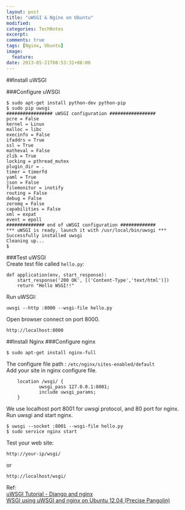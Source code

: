 ```yaml
---
layout: post
title: "uWSGI & Nginx on Ubuntu"
modified:
categories: TechNotes
excerpt:  
comments: true
tags: [Nginx, Ubuntu]
image:
  feature:
date: 2013-05-21T08:53:31+08:00
---
```

##Install uWSGI 

###Configure uWSGI  

    $ sudo apt-get install python-dev python-pip  
    $ sudo pip uwsgi  
    ################# uWSGI configuration #################  
    pcre = False  
    kernel = Linux  
    malloc = libc  
    execinfo = False  
    ifaddrs = True  
    ssl = True  
    matheval = False  
    zlib = True  
    locking = pthread_mutex  
    plugin_dir = .  
    timer = timerfd  
    yaml = True  
    json = False  
    filemonitor = inotify  
    routing = False  
    debug = False  
    zeromq = False  
    capabilities = False  
    xml = expat  
    event = epoll  
    ############## end of uWSGI configuration #############  
    *** uWSGI is ready, launch it with /usr/local/bin/uwsgi ***  
    Successfully installed uwsgi  
    Cleaning up...  
    $  

###Test uWSGI  
Create test file called `hello.py`:   

    def application(env, start_response):  
        start_response('200 OK', [('Content-Type','text/html')])  
        return "Hello WSGI!!"  

Run uWSGI:  

    uwsgi --http :8000 --wsgi-file hello.py  

Open browser connect on port 8000.  

    http://localhost:8000

    
##Install Nginx
###Configure nginx  

    $ sudo apt-get install nginx-full  

The configure file path : `/etc/nginx/sites-enabled/default`  
Add your site in nginx configure file.  

        location /wsgi/ {
                uwsgi_pass 127.0.0.1:8001;
                include uwsgi_params;
        }  

We use localhost port 8001 for uwsgi protocol, and 80 port for nginx.  
Run uwsgi and start nginx.  

    $ uwsgi --socket :8001 --wsgi-file hello.py  
    $ sudo service nginx start  

Test your web site:  

    http://your-ip/wsgi/  
    
or

    http://localhost/wsgi/


Ref:  
[uWSGI Tutorial - Django and nginx](https://github.com/unbit/uwsgi-docs/blob/master/tutorials/Django_and_nginx.rst)  
[WSGI using uWSGI and nginx on Ubuntu 12.04 (Precise Pangolin)](https://library.linode.com/web-servers/nginx/python-uwsgi/ubuntu-12.04-precise-pangolin)

